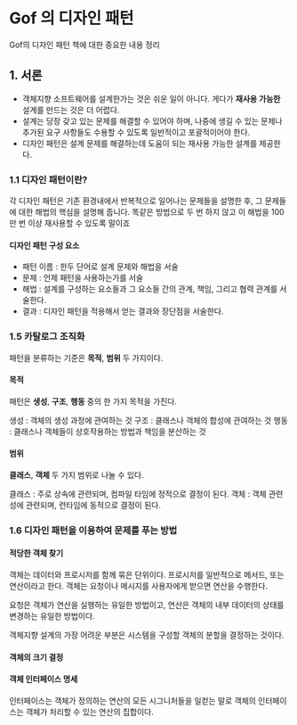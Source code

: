 # Gof 의 디자인 패턴

Gof의 디자인 패턴 책에 대한 중요한 내용 정리

## 1. 서론

- 객체지향 소프트웨어를 설계한가는 것은 쉬운 일이 아니다. 게다가 __재사용 가능한__ 설계를 만드는 것은 더 어렵다.
- 설계는 당장 갖고 있는 문제를 해결할 수 있어야 하며, 나중에 생길 수 있는 문제나 추가된 요구 사항들도 수용할 수 있도록 일반적이고 포괄적이어야 한다.
- 디자인 패턴은 설계 문제를 해결하는데 도움이 되는 재사용 가능한 설계를 제공한다.

### 1.1 디자인 패턴이란?

각 디자인 패턴은 기존 환경내에서 반복적으로 일어나는 문제들을 설명한 후, 그 문제들에 대한 해법의 핵심을 설명해 줍니다.
똑같은 방법으로 두 번 하지 않고 이 해법을 100만 번 이상 재사용할 수 있도록 말이죠

#### 디자인 패턴 구성 요소

- 패턴 이름 : 한두 단어로 설계 문제와 해법을 서술
- 문제 : 언제 패턴을 사용하는가를 서술
- 해법 : 설계를 구성하는 요소들과 그 요소들 간의 관계, 책임, 그리고 협력 관계를 서술한다.
- 결과 : 디자인 패턴을 적용해서 얻는 결과와 장단점을 서술한다.

### 1.5 카탈로그 조직화

패턴을 분류하는 기준은 __목적__, __범위__ 두 가지이다.

#### 목적

패턴은 __생성__, __구조__, __행동__ 중의 한 가지 목적을 가진다.

생성 : 객체의 생성 과정에 관여하는 것
구조 : 클래스나 객체의 합성에 관여하는 것
행동 : 클래스나 객체들이 상호작용하는 방법과 책임을 분산하는 것

#### 범위

__클래스__, __객체__ 두 가지 범위로 나눌 수 있다.

클래스 : 주로 상속에 관련되며, 컴파일 타임에 정적으로 결정이 된다.
객체 : 객체 관련성에 관련되며, 런타임에 동적으로 결정이 된다.

### 1.6 디자인 패턴을 이용하여 문제를 푸는 방법

#### 적당한 객체 찾기

객체는 데이터와 프로시저를 함께 묶은 단위이다. 프로시저를 일반적으로 메서드, 또는 연산이라고 한다.
객체는 요청이나 메시지를 사용자에게 받으면 연산을 수행한다.

요청은 객체가 연산을 실행하는 유일한 방법이고, 연산은 객체의 내부 데이터의 상태를 변경하는 유일한 방법이다.

객체지향 설계의 가장 어려운 부분은 시스템을 구성할 객체의 분할을 결정하는 것이다.

#### 객체의 크기 결정

#### 객체 인터페이스 명세

인터페이스는 객체가 정의하는 연산의 모든 시그니처들을 일컫는 말로 객체의 인터페이스는 객체가 처리할 수 있는 연산의 집합이다.

